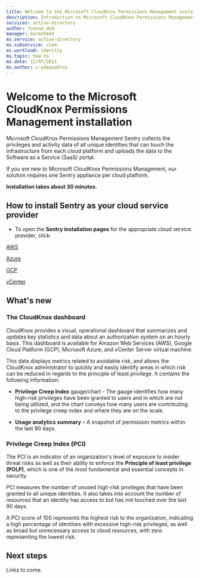 ```yaml
---
title: Welcome to the Microsoft CloudKnox Permissions Management installation
description: Introduction to Microsoft CloudKnox Permissions Management installation.
services: active-directory
author: Yvonne-deQ
manager: karenh444
ms.service: active-directory
ms.subservice: ciem
ms.workload: identity
ms.topic: how-to
ms.date: 12/07/2021
ms.author: v-ydequadros
---
```


# Welcome to the Microsoft CloudKnox Permissions Management installation 

Microsoft CloudKnox Permissions Management Sentry collects the privileges and activity data of all unique identities that can touch the infrastructure from each cloud platform and uploads the data to the Software as a Service (SaaS) portal.

If you are new to Microsoft CloudKnox Permissions Management, our solution requires one Sentry appliance per cloud platform.

 **Installation takes about 30 minutes.**

## How to install Sentry as your cloud service provider

- To open the **Sentry installation pages** for the appropriate cloud service provider, click:

<p>
<a class="md-button sentry-install-button md-button-spacing aws-sentry-install-button" href="sentry-install-aws/">
    <span class="sentry-install-button__wrapper">
        <span>AWS</span>
    </span>
    </a>
</p><p>
    <a class="md-button sentry-install-button md-button-spacing azure-sentry-install-button" href="sentry-install-azure/">
    <span class="sentry-install-button__wrapper">
        <span>Azure</span>
    </span>
    </a>
</p><p>
    <a class="md-button sentry-install-button md-button-spacing gcp-sentry-install-button" href="sentry-install-gcp/">
    <span class="sentry-install-button__wrapper">
        <span>GCP</span>
    </span>
    </a>
</p><p>
    <a class="md-button sentry-install-button vcenter-sentry-install-button" href="sentry-install-vcenter/">
    <span class="sentry-install-button__wrapper">
        <span>vCenter</span>
    </span>
    </a>
</p>

<div class="hr hr-spacing"></div>

## What's new

### The CloudKnox dashboard

CloudKnox provides a visual, operational dashboard that summarizes and
updates key statistics and data about an authorization system on an hourly basis. This dashboard is available for Amazon Web Services (AWS), Google Cloud Platform (GCP), Microsoft Azure, and vCenter Server virtual machine.  

This data displays metrics related to avoidable risk, and allows the CloudKnox administrator to quickly and easily identify areas in which risk can be reduced in regards to the principle of least privilege. It contains the following information:

- **Privilege Creep Index** gauge/chart - The gauge identifies how many high-risk privileges have been granted to users and in which are not being utilized, and the chart conveys how many users are contributing to the privilege creep index and where they are on the scale.

- **Usage analytics summary** – A snapshot of permission metrics within the last 90 days.

### Privilege Creep Index (PCI)

The PCI is an indicator of an organization's level of exposure to insider threat risks as well as their ability to enforce the **Principle of least privilege (POLP)**, which is one of the most fundamental and essential concepts in security.  

PCI measures the number of unused high-risk privileges that have been granted to all unique identities. It also takes into account the number of resources that an identity has access to but has not touched over the last 90 days.   

A PCI score of 100 represents the highest risk to the organization, indicating a high percentage of identities with excessive high-risk privileges, as well as broad but unnecessary access to cloud resources, with zero representing the lowest risk.

## Next steps

Links to come.